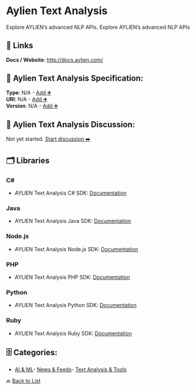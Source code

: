 # Aylien Text Analysis

Explore AYLIEN’s advanced NLP APIs.  Explore AYLIEN’s advanced NLP APIs

##  🔗 Links
**Docs / Website**: http://docs.aylien.com/

## 🧬 Aylien Text Analysis Specification:
**Type**: N/A - [Add ➕](https://github.com/apis-list/apis-list/edit/main/apis.yaml#1125)  
**URI**: N/A - [Add ➕](https://github.com/apis-list/apis-list/edit/main/apis.yaml#1125)  
**Version**: N/A - [Add ➕](https://github.com/apis-list/apis-list/edit/main/apis.yaml#1125)

## 💬 Aylien Text Analysis Discussion:
Not yet started. [Start discussion ➡️](https://github.com/apis-list/apis-list/discussions/new)

## 🗂️ Libraries
### C#
- AYLIEN Text Analysis C# SDK: [Documentation](https://developer.aylien.com/getting-started/cs)
### Java
- AYLIEN Text Analysis Java SDK: [Documentation](https://developer.aylien.com/getting-started/java)
### Node.js
- AYLIEN Text Analysis Node.js SDK: [Documentation](https://developer.aylien.com/getting-started/node)
### PHP
- AYLIEN Text Analysis PHP SDK: [Documentation](https://developer.aylien.com/getting-started/php)
### Python
- AYLIEN Text Analysis Python SDK: [Documentation](https://developer.aylien.com/getting-started/python)
### Ruby
- AYLIEN Text Analysis Ruby SDK: [Documentation](https://developer.aylien.com/getting-started/ruby)


## 🗄️ Categories:
- [AI & ML](https://github.com/apis-list/apis-list#ai--ml-)- [News & Feeds](https://github.com/apis-list/apis-list#news--feeds-)- [Text Analysis & Tools](https://github.com/apis-list/apis-list#text-analysis--tools-)

🔙  [Back to List](https://github.com/apis-list/apis-list)
